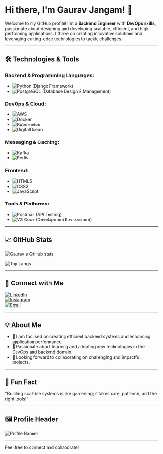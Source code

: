 # Hi there, I'm Gaurav Jangam! 👋

Welcome to my GitHub profile! I'm a **Backend Engineer** with **DevOps skills**, passionate about designing and developing scalable, efficient, and high-performing applications. I thrive on creating innovative solutions and leveraging cutting-edge technologies to tackle challenges.

---

## 🛠️ Technologies & Tools

### Backend & Programming Languages:
- ![Python](https://img.shields.io/badge/Python-%2314354C.svg?style=for-the-badge&logo=python&logoColor=white) \(Django Framework\)
- ![PostgreSQL](https://img.shields.io/badge/PostgreSQL-%23336791.svg?style=for-the-badge&logo=postgresql&logoColor=white) \(Database Design & Management\)

### DevOps & Cloud:
- ![AWS](https://img.shields.io/badge/AWS-%23FF9900.svg?style=for-the-badge&logo=amazon-aws&logoColor=white)
- ![Docker](https://img.shields.io/badge/Docker-%230db7ed.svg?style=for-the-badge&logo=docker&logoColor=white)
- ![Kubernetes](https://img.shields.io/badge/Kubernetes-%23326CE5.svg?style=for-the-badge&logo=kubernetes&logoColor=white)
- ![DigitalOcean](https://img.shields.io/badge/DigitalOcean-%230080ff.svg?style=for-the-badge&logo=digitalocean&logoColor=white)

### Messaging & Caching:
- ![Kafka](https://img.shields.io/badge/Apache%20Kafka-%2300ADD8.svg?style=for-the-badge&logo=apache-kafka&logoColor=white)
- ![Redis](https://img.shields.io/badge/Redis-%23DC382D.svg?style=for-the-badge&logo=redis&logoColor=white)

### Frontend:
- ![HTML5](https://img.shields.io/badge/HTML5-%23E34F26.svg?style=for-the-badge&logo=html5&logoColor=white)
- ![CSS3](https://img.shields.io/badge/CSS3-%231572B6.svg?style=for-the-badge&logo=css3&logoColor=white)
- ![JavaScript](https://img.shields.io/badge/JavaScript-%23F7DF1E.svg?style=for-the-badge&logo=javascript&logoColor=black)

### Tools & Platforms:
- ![Postman](https://img.shields.io/badge/Postman-%23FF6C37.svg?style=for-the-badge&logo=postman&logoColor=white) \(API Testing\)
- ![VS Code](https://img.shields.io/badge/VS%20Code-%23007ACC.svg?style=for-the-badge&logo=visual-studio-code&logoColor=white) \(Development Environment\)

---

## 📈 GitHub Stats

![Gaurav's GitHub stats](https://github-readme-stats.vercel.app/api?username=gauravjangam&show_icons=true&theme=radical)

![Top Langs](https://github-readme-stats.vercel.app/api/top-langs/?username=gauravjangam&layout=compact&theme=radical)

---

## 🔗 Connect with Me

[![LinkedIn](https://img.shields.io/badge/LinkedIn-%230077B5.svg?style=for-the-badge&logo=linkedin&logoColor=white)](https://www.linkedin.com/in/gaurav-jangam-b5397b1a1)  
[![Instagram](https://img.shields.io/badge/Instagram-%23E4405F.svg?style=for-the-badge&logo=instagram&logoColor=white)](https://www.instagram.com/gaurav_jangam_?igsh=OTQ4amxzbXo1bjdq)  
[![Email](https://img.shields.io/badge/Email-%23D14836.svg?style=for-the-badge&logo=gmail&logoColor=white)](mailto:jgaurav23official@gmail.com)

---

## 💡 About Me

- 🎯 I am focused on creating efficient backend systems and enhancing application performance.
- 🚀 Passionate about learning and adopting new technologies in the DevOps and backend domain.
- 🤝 Looking forward to collaborating on challenging and impactful projects.

---

## 🌱 Fun Fact
"Building scalable systems is like gardening; it takes care, patience, and the right tools!"

---

## 🖼️ Profile Header

![Profile Banner](https://via.placeholder.com/1200x400.png?text=Welcome+to+Gaurav's+GitHub+Profile!)

---

Feel free to connect and collaborate!
